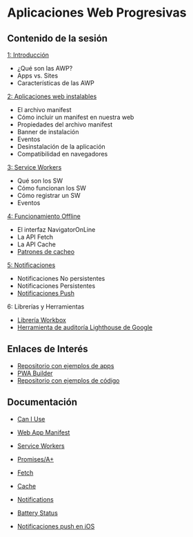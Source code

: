 # Aplicaciones Web Progresivas

## Contenido de la sesión

[1: Introducción](./doc/introduccion.md)
- ¿Qué son las AWP?
- Apps vs. Sites
- Características de las AWP

[2: Aplicaciones web instalables](./doc/manifest.md)
- El archivo manifest
- Cómo incluir un manifest en nuestra web
- Propiedades del archivo manifest
- Banner de instalación
- Eventos
- Desinstalación de la aplicación
- Compatibilidad en navegadores

[3: Service Workers](./doc/service_workers.md)
- Qué son los SW
- Cómo funcionan los SW
- Cómo registrar un SW
- Eventos

[4: Funcionamiento Offline](./doc/offline.md)
- El interfaz NavigatorOnLine
- La API Fetch
- La API Cache
- [Patrones de cacheo](./doc/patrones_cacheo.md)

[5: Notificaciones](./doc/notificaciones.md)
- Notificaciones No persistentes
- Notificaciones Persistentes
- [Notificaciones Push](./doc/notificaciones_push.md)

6: Librerías y Herramientas
- [Librería Workbox](https://developers.google.com/web/tools/workbox/)
- [Herramienta de auditoría Lighthouse de Google](./doc/auditoria.md)

## Enlaces de Interés

- [Repositorio con ejemplos de apps](https://github.com/hemanth/awesome-pwa)
- [PWA Builder](https://www.pwabuilder.com/)
- [Repositorio con ejemplos de código](https://serviceworke.rs/)

## Documentación

- [Can I Use](https://caniuse.com/)
- [Web App Manifest](https://www.w3.org/TR/appmanifest/)
- [Service Workers](https://developer.mozilla.org/es/docs/Web/API/Service_Worker_API)
- [Promises/A+](https://github.com/carherco/curso-promesas)
- [Fetch](https://developer.mozilla.org/en-US/docs/Web/API/Fetch_API)
- [Cache](https://developer.mozilla.org/en-US/docs/Web/API/Cache)
- [Notifications](https://developer.mozilla.org/en-US/docs/Web/API/Notifications_API)
- [Battery Status](https://w3c.github.io/battery/)

- [Notificaciones push en iOS](https://www.theverge.com/2023/2/16/23603042/apple-push-notifications-web-apps-ios-ipados-safari-16-4-beta-webkit)

